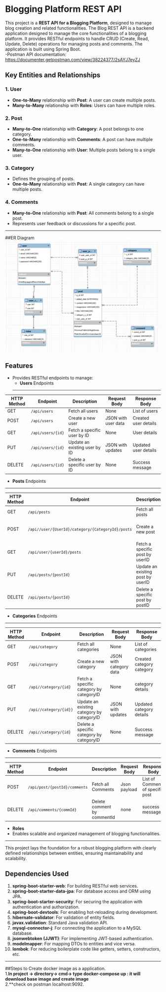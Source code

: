 # Blogging Platform REST API        
This project is a **REST API for a Blogging Platform**, designed to manage blog creation and related functionalities.
The Blog REST API is a backend application designed to manage the core functionalities of a blogging platform. It provides RESTful endpoints to handle CRUD (Create, Read, Update, Delete) operations for managing posts and comments. The application is built using Spring Boot.  
-Postman API documentation:  https://documenter.getpostman.com/view/38224377/2sAYJ7eyZJ
## Key Entities and Relationships

### 1. **User**
- **One-to-Many** relationship with **Post**: A user can create multiple posts.         
- **Many-to-Many** relationship with **Roles**: Users can have multiple roles.

### 2. **Post**
- **Many-to-One** relationship with **Category**: A post belongs to one category.
- **One-to-Many** relationship with **Comments**: A post can have multiple comments.
- **Many-to-One** relationship with **User**: Multiple posts belong to a single user.

### 3. **Category**
- Defines the grouping of posts.
- **One-to-Many** relationship with **Post**: A single category can have multiple posts.

### 4. **Comments**
- **Many-to-One** relationship with **Post**: All comments belong to a single post.
- Represents user feedback or discussions for a specific post.
---
##ER Diagram
![imGE](/src/main/resources/static/img/BlogERdiagram.PNG)

## Features
- Provides RESTful endpoints to manage:
  - **Users** Endpoints
  ---
| HTTP Method | Endpoint             | Description                       | Request Body       | Response Body         |
|-------------|----------------------|-----------------------------------|--------------------|-----------------------|
| GET         | `/api/users`         | Fetch all users                  | None               | List of users         |
| POST        | `/api/users`         | Create a new user                | JSON with user data| Created user details  |
| GET         | `/api/users/{id}`    | Fetch a specific user by ID      | None               | User details          |
| PUT         | `/api/users/{id}`    | Update an existing user by ID    | JSON with updates  | Updated user details  |
| DELETE      | `/api/users/{id}`    | Delete a specific user by ID     | None               | Success message       |

  - **Posts** Endpoints
  - --
| HTTP Method | Endpoint                                                  | Description                       | Request Body       | Response Body         |
|-------------|---------------------------------------------------------- |---------------------------------- |--------------------|-----------------------|
| GET         | `/api/posts`                                              | Fetch all posts                   | None               | List of posts         |
| POST        | `/api//user/{UserId}/category/{CategoryId}/posts`         | Create a new post                 | JSON with post data| Created post details  |
| GET         | `/api/user/{userId}/posts`                                |Fetch a specific post by userID    | None               | Post details          |
| PUT         | `/api/posts/{postId}`                                     | Update an existing post by userID| JSON with updates   | Updated post details  |
| DELETE      | `/api/posts/{postId}`                                     | Delete a specific post by postID   | None               | Success message       | 
  - **Categories** Endpoints
  ---  
| HTTP Method | Endpoint                                                  | Description                       | Request Body            | Response Body         |
|-------------|---------------------------------------------------------- |---------------------------------- |-------------------------|-----------------------|
| GET         | `/api/category`                                           | Fetch all categories              | None                    | List of categories    |
| POST        | `/api/category`                                           | Create a new category              | JSON with category data| Created category category   |
| GET         | `/api//category/{id}`                                     |Fetch a specific category by categoryID | None               | category details       |
| PUT         | `/api//category/{id}}`                                    | Update an existing category by categoryID| JSON with updates | Updated category details  |
| DELETE      | `/api//category/{id}`                                     | Delete a specific category by categoryID   | None             | Success message      | 

  - **Comments** Endpoints
  ---
  | HTTP Method | Endpoint                    | Description                       | Request Body       | Response Body         |
|-------------|-------------------------------|-----------------------------------|--------------------|-----------------------|
|    POST      | `/api/post/{postId}/comments`| Fetch all Comments                | Json payload       | List of Comments of specific post |
|    DELETE    | `/api/comments/{commId}`     | Delete comment by commentId       | none               | success message  |


  - **Roles** 
- Enables scalable and organized management of blogging functionalities.

---

This project lays the foundation for a robust blogging platform with clearly defined relationships between entities, ensuring maintainability and scalability.

## Dependencies Used

1. **spring-boot-starter-web**: For building RESTful web services.
2. **spring-boot-starter-data-jpa**: For database access and ORM using JPA.
3. **spring-boot-starter-security**: For securing the application with authentication and authorization.
4. **spring-boot-devtools**: For enabling hot-reloading during development.
5. **hibernate-validator**: For validation of entity fields.
6. **javax.validation**: Standard Java validation API.
7. **mysql-connector-j**: For connecting the application to a MySQL database.
8. **jsonwebtoken (JJWT)**: For implementing JWT-based authentication.
9. **modelmapper**: For mapping DTOs to entities and vice versa.
10. **lombok**: For reducing boilerplate code like getters, setters, constructors, etc.

---
##Steps to Create docker image as a application.  
1.**In project -> directory-> cmd-> type docker-compose up : it will download base image and create image**  
2.**check on postman localhost:9092. 













